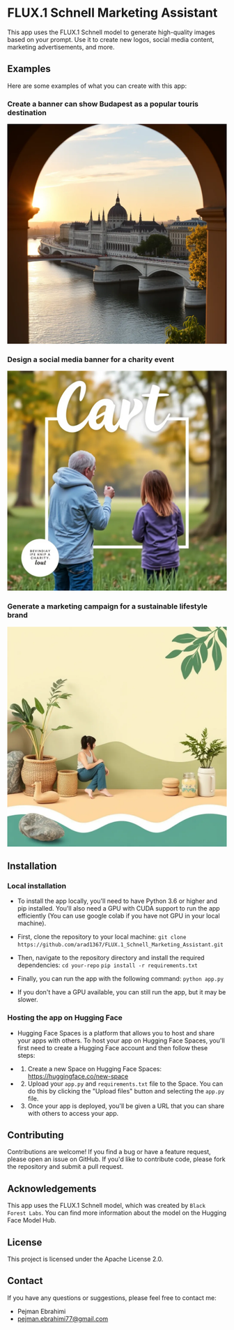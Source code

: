 # FLUX.1 Schnell Marketing Assistant

This app uses the FLUX.1 Schnell model to generate high-quality images based on your prompt. Use it to create new logos, social media content, marketing advertisements, and more.

## Examples

Here are some examples of what you can create with this app:

### Create a banner can show Budapest as a popular touris destination

![Tech startup logo](budapest.png)

### Design a social media banner for a charity event

![Charity event banner](charity.png)

### Generate a marketing campaign for a sustainable lifestyle brand

![Sustainable lifestyle brand campaign](sus.png)


## Installation

### Local installation

* To install the app locally, you'll need to have Python 3.6 or higher and pip installed. You'll also need a GPU with CUDA support to run the app efficiently (You can use google colab if you have not GPU in your local machine).

* First, clone the repository to your local machine:
`git clone https://github.com/arad1367/FLUX.1_Schnell_Marketing_Assistant.git`


* Then, navigate to the repository directory and install the required dependencies:
`cd your-repo`
`pip install -r requirements.txt`

* Finally, you can run the app with the following command:
`python app.py`


* If you don't have a GPU available, you can still run the app, but it may be slower.

### Hosting the app on Hugging Face

* Hugging Face Spaces is a platform that allows you to host and share your apps with others. To host your app on Hugging Face Spaces, you'll first need to create a Hugging Face account and then follow these steps:

- 1. Create a new Space on Hugging Face Spaces: https://huggingface.co/new-space
- 2. Upload your `app.py` and `requirements.txt` file to the Space. You can do this by clicking the "Upload files" button and selecting the `app.py` file.
- 3. Once your app is deployed, you'll be given a URL that you can share with others to access your app.

## Contributing
Contributions are welcome! If you find a bug or have a feature request, please open an issue on GitHub. If you'd like to contribute code, please fork the repository and submit a pull request.

## Acknowledgements
This app uses the FLUX.1 Schnell model, which was created by `Black Forest Labs`. You can find more information about the model on the Hugging Face Model Hub.

## License
This project is licensed under the Apache License 2.0.

## Contact
If you have any questions or suggestions, please feel free to contact me:
* Pejman Ebrahimi
* pejman.ebrahimi77@gmail.com